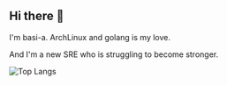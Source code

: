 ## Hi there 👋
I'm basi-a. ArchLinux and golang is my love.

And I'm a new SRE who is struggling to become stronger.

![Top Langs](https://github-readme-stats.vercel.app/api/top-langs/?username=basi-a&layout=compact)
